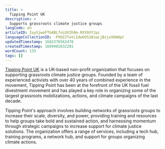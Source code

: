 ```yaml
---
title: >
  Tipping Point UK
description: >
  Supports grassroots climate justice groups
langCode: en
articleID: IuySjweFTU4BLfnLUVIhOm-RXYGVYJpc
languageCollectionID: -PXOZJTatLIdwhOS1BiwLjBzjxXOmHpC
updatedTimestamp: 1683376562478
createdTimestamp: 1669982632201
wordCount: 133
tags: []
---
```


[Tipping Point UK](https://tippingpointuk.org/) is a UK-based non-profit organization that focuses on supporting grassroots climate justice groups. Founded by a team of experienced activists with over 40 years of combined experience in the movement, Tipping Point has been at the forefront of the UK fossil fuel divestment movement and has played a key role in organizing some of the largest grassroots mobilizations, actions, and climate campaigns of the last decade.

Tipping Point's approach involves building networks of grassroots groups to increase their scale, diversity, and power, providing training and resources to help groups take bold and sustained action, and harnessing momentum through strategic campaigns to increase support for climate justice solutions. The organization offers a range of services, including a tech hub, training programs, a network hub, and support for groups organizing climate actions.
